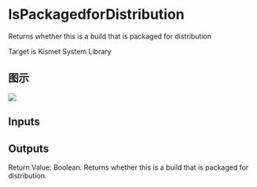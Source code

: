 # IsPackagedforDistribution

Returns whether this is a build that is packaged for distribution

Target is Kismet System Library

## 图示

![]($-20221218-18424697.png)

## Inputs

## Outputs

Return Value: Boolean. Returns whether this is a build that is packaged for distribution.

